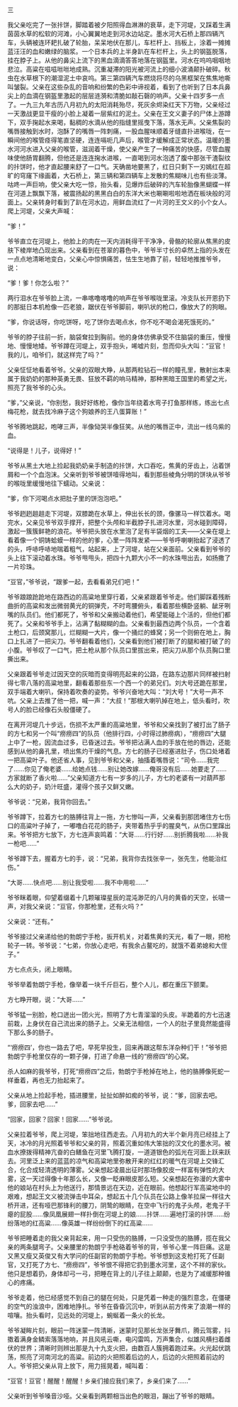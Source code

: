 三

我父亲吃完了一张拤饼，脚踏着被夕阳照得血淋淋的衰草，走下河堤，又踩着生满茵茵水草的松软的河滩，小心翼翼地走到河水边站定。墨水河大石桥上那四辆汽车，头辆被连环耙扎破了轮胎，呆呆地伏在那儿，车栏杆上、挡板上，涂着一摊摊蓝汪汪的血和嫩绿的脑浆。一个日本兵的上半身趴在车栏杆上，头上的钢盔脱落，挂在脖子上。从他的鼻尖上流下的黑血滴滴答答地落在钢盔里。河水在呜呜咽咽地悲泣。高粱在嗞嗞咝咝地成熟。沉重凝滞的阳光被河流上的细小波涌颠扑破碎。秋虫在水草根下的潮湿泥土中哀呜。第三第四辆汽车燃烧将尽的乌黑框架在焦焦地嘶叫皱裂。父亲在这些杂乱的音响和纷繁的色彩中谛视着，看到了也听到了日本兵鼻尖上的血滴在钢盔里激起的层层涟漪和清脆如敲石磬的响声。父亲十四岁多一点了。一九三九年古历八月初九的太阳消耗殆尽，死灰余烬染红天下万物，父亲经过一天激战更显干瘦的小脸上凝着一层紫红的泥土。父亲在王文义妻子的尸体上游蹲下，双手掬起水来喝，黏稠的水滴从他的指缝里摇曳下落，落水无声。父亲焦裂的嘴唇接触到水时，泡酥了的嘴唇一阵刺痛，一股血腥味顺着牙缝直扑进喉咙，在一瞬间他的喉管痉得笔直坚硬，连连嗝呃几声后，喉管才缓解成正常状态。温暖的墨水河河水进入父亲的喉管，滋润着干燥，使父亲产生了一种痛苦的快感，尽管血腥味使他肠胃翻腾，但他还是连连掬水进喉，一直喝到河水泡透了腹中那张干渣裂纹的拤饼时，他才直起腰来舒了一口气。天确凿地要黑了，红日只剩下一刃嫣红在超旷的穹窿下缘画着，大石桥上，第三辆和第四辆车上发散的焦糊味儿也有些淡薄。咕咚一声巨响，使父亲大吃一惊，抬头看，见爆炸后破碎的汽车轮胎像黑蝴蝶一样在河道上飘飘下落，被震扬起的黑黑白白的东洋大米也唰唰啦啦地洒在板块般的河面上。父亲转身时看到了趴在河水边，用鲜血流红了一片河的王文义的小个女人。爬上河堤，父亲大声喊：

“爹！”

爷爷直立在河堤上，他脸上的肉在一天内消耗得干干净净，骨骼的轮廓从焦黑的皮肤下棱岸地凸现出来。父亲看到在苍翠的暮色中，爷爷半寸长的卓然上指的头发在一点点地清晰地变白，父亲心中惊惧痛苦，怯生生地靠了前，轻轻地推推爷爷，说：

“爹！爹！你怎么啦？”

两行泪水在爷爷脸上流，一串喀噜喀噜的响声在爷爷喉咙里滚。冷支队长开恩扔下的那挺日本机枪像一匹老狼，踞伏在爷爷脚前，喇叭状的枪口，像放大了的狗眼。

“爹，你说话呀，你吃饼呀，吃了饼你去喝点水，你不吃不喝会渴死饿死的。”

爷爷的脖子往前一折，脑袋耷拉到胸前。他的身体仿佛承受不住脑袋的重压，慢慢地、慢慢地矮。爷爷蹲在河堤上，双手抱头，唏嘘片刻，忽而仰头大叫：“豆官！我的儿，咱爷们，就这样完了吗？”

父亲怔怔地看着爷爷。父亲的双眼大睁，从那两粒钻石一样的瞳孔里，散射出本来属于我奶奶的那种英勇无畏、狂放不羁的响马精神，那种黑暗王国里的希望之光，照亮了我爷爷的心头。

“爹，”父亲说，“你别愁，我好好练枪，像你当年绕着水弯子打鱼那样练，练出七点梅花枪，就去找冷麻子这个狗娘养的王八蛋算账！”

爷爷腾地跳起，咆哮三声，半像恸哭半像狂笑。从他的嘴唇正中，流出一线乌紫的血。

“说得是！儿子，说得好！”

爷爷从黑土大地上捡起我奶奶亲手制造的拤饼，大口吞吃，焦黄的牙齿上，沾着饼屑和一个个血泡沫。父亲听到爷爷被饼噎得地叫，看到那些棱角分明的饼块从爷爷的喉咙里缓慢地往下蠕动。父亲说：

“爹，你下河喝点水把肚子里的饼泡泡吧。”

爷爷趔趔趄趄走下河堤，双膝跪在水草上，伸出长长的颈，像骡马一样饮着水。喝完水，父亲见爷爷双手撑开，把整个头颅和半截脖子扎进河水里，河水碰到障碍，激起一簇簇鲜艳的浪花。爷爷把头放在水里泡了足有半袋烟的工夫——父亲在堤上看着像一个铜铸蛤蟆一样的他的爹，心里一阵阵发紧——爷爷呼喇喇抬起了浸透了的头，呼哧呼哧地喘着粗气，站起来，上了河堤，站在父亲面前。父亲看到爷爷的头上往下滚动着水珠。爷爷甩甩头，把四十九颗大小不一的水珠甩出去，如扬撒了一片珍珠。

“豆官，”爷爷说，“跟爹一起，去看看弟兄们吧！”

爷爷踉踉跄跄地在路西边的高粱地里穿行着，父亲紧跟着爷爷走。他们脚踩着残断曲折的高粱和发出微弱黄光的铜弹壳，不时弯腰俯头，看着那些横卧竖躺、龇牙咧嘴的队员们。他们都死了，爷爷和父亲搬动着他们，希望能碰上个活的，但他们都死了。父亲和爷爷手上，沾满了黏糊糊的血。父亲看到最西边两个队员，一个含着土枪口，后颈窝那儿，烂糊糊一大片，像一个捅烂的蜂窝；另一个则俯在地上，胸口上扎进了一把尖刀。爷爷翻看着他们，父亲看到他们被打断了的腿和被打破了的小腹。爷爷叹了一口气，把土枪从那个队员口里拔出来，把尖刀从那个队员胸口里撕出来。

父亲跟着爷爷走过因天空的灰暗而变得明亮起来的公路，在路东边那片同样被扫射得七零八落的高粱地里，翻看着那些东一个西一个的弟兄们。刘大号还跪在那里，双手端着大喇叭，保持着吹奏的姿势。爷爷兴奋地大叫：“刘大号！”大号一声不吭。父亲上去推了他一把，喊一声：“大叔！”那根大喇叭掉在地上，低头看时，吹号人的脸已经像石头般僵硬了。

在离开河堤几十步远，伤损不太严重的高粱地里，爷爷和父亲找到了被打出了肠子的方七和另一个叫“痨痨四”的队员（他排行四，小时得过肺痨病），“痨痨四”大腿上中了一枪，因流血过多，已昏迷过去。爷爷把沾满人血的手放在他的唇边，还能感到从他的鼻孔里，喷出焦灼干燥的气息。方七的肠子已经塞进肚子，伤口处堵着一把高粱叶子。他还省人事，见到爷爷和父亲，抽搐着嘴唇说：“司令……我完了……你见了俺老婆……给她点钱……别让她改嫁……俺哥没有后……她要走了……方家就断了香火啦……”父亲知道方七有一岁多的儿子，方七的老婆有一对葫芦那么大的奶子，奶汁旺盛，灌得个孩子又鲜又嫩。

爷爷说：“兄弟，我背你回去。”

爷爷蹲下，拉着方七的胳膊往背上一拖，方七惨叫一声，父亲看到那团堵住方七伤口的高粱叶子掉了，一嘟噜白花花的肠子，夹带着热乎乎的腥臭气，从伤口里蹿出来。爷爷把方七放下，方七连声哀鸣着：“大哥……行行好……别折腾我啦……补我一枪吧……”

爷爷蹲下去，握着方七的手，说：“兄弟，我背你去找张辛一，张先生，他能治红伤。”

“大哥……快点吧……别让我受啦……我不中用啦……”

爷爷眯着眼，仰望着缀着十几颗璀璨星辰的混沌渺茫的八月的黄昏的天空，长啸一声，对我父亲说：“豆官，你那枪里，还有火吗？”

父亲说：“还有。”

爷爷接过父亲递给他的勃朗宁手枪，扳开机关，对着焦黄的天光，看了一眼，把枪轮子一转。爷爷说：“七弟，你放心走吧，有我余占鳌吃的，就饿不着弟媳和大侄子。”

方七点点头，闭上眼睛。

爷爷举着勃朗宁手枪，像举着一块千斤巨石，整个人儿，都在重压下颤栗。

方七睁开眼，说：“大哥……”

爷爷猛一别脸，枪口迸出一团火光，照明了方七青溜溜的头皮。半跪着的方七迅速前栽，上身伏在自己流出来的肠子上。父亲无法相信，一个人的肚子里竟然能盛得下那么多的肠子。

“‘痨痨四’，你也一路去了吧，早死早投生，回来再跟这帮东洋杂种们干！”爷爷把勃朗宁手枪里仅存的一颗子弹，打进了命悬一线的“痨痨四”的心窝。

杀人如麻的我爷爷，打死“痨痨四”之后，勃朗宁手枪掉在地上，他的胳膊像死蛇一样垂着，再也无力抬起来了。

父亲从地上捡起手枪，插进腰里，扯扯如醉如痴的爷爷，说：“爹，回家去吧。爹，回家去吧……”

“回家，回家？回家！回家……”爷爷说。

父亲拉着爷爷，爬上河堤，笨拙地往西走去。八月初九的大半个新月亮已经挂上了天，冰冷的月光照着爷爷和父亲的背，照着沉重如伟大笨拙的汉文化的墨水河。被血水撩拨得精神亢奋的白鳝鱼在河里飞腾打旋，一道道银色的弧光在河面上跃来跃去。河里泛上来的蓝蓝的凉气和高粱地里弥散开来的红红的暖气在河堤上交锋汇合，化合成轻清透明的薄雾。父亲想起凌晨出征时那场像胶皮一样富有弹性的大雾，这一天过得像十年那么长，又像一眨麻眼皮那么短。父亲想起在弥漫的大雾中他的娘站在村头上为他送行，那情景远在天边，近在眼前。他想起行军高粱地中的艰难，想起王文义被流弹击中耳朵，想起五十几个队员在公路上像羊拉屎一样往大桥开进，还有哑巴那锋利的腰刀，阴鸷的眼睛，在空中飞行的鬼子头颅，老鬼子干瘪的屁股……像凤凰展翅一样扑倒在河堤上的娘……拤饼……遍地打滚的拤饼……纷纷落地的红高粱……像英雄一样纷纷倒下的红高粱……

爷爷把睡着走的我父亲背起来，用一只受伤的胳膊，一只没受伤的胳膊，揽在我父亲的两条腿弯子。父亲腰里的勃朗宁手枪硌着爷爷的背，爷爷心里一阵巨痛。这是又黑又瘦又英俊又有大学问的任副官的勃朗宁手枪。爷爷想到这支枪打死了任副官，又打死了方七、“痨痨四”，爷爷恨不得把它扔到墨水河里，这个不祥的家伙。他只是想着扔，身体却弓一弓，把睡在背上的儿子往上颠颠，也是为了减缓那种锥心的疼痛。

爷爷走着，他已经感觉不到自己的腿在何处，只是凭着一种走的强烈意念，在僵硬的空气的浊浪中，困难地挣扎。爷爷在昏昏沉沉中，听到从前方传来了浪潮一样的喧嚷。抬头看时，见远处的河堤上，蜿蜒着一条火的长龙。

爷爷凝眸片刻，眼前一阵迷蒙一阵清晰，迷蒙时见那长龙张牙舞爪，腾云驾雾，抖擞着满身金鳞索落落地响，并且风吼云嘶，电闪雷鸣，万声集合，似雄风横扫着雌伏的世界；清晰时则辨出那是九十九支火把，由数百人簇拥着跑过来。火光起伏跳荡，照亮了河南河北的高粱。前边的火把照着后边的人，后边的火把照着前边的人。爷爷把父亲从背上放下，用力摇晃着，喊叫着：

“豆官！豆官！醒醒！醒醒！乡亲们接应我们来了，乡亲们来了……”

父亲听到爷爷嗓音沙哑。父亲看到两颗相当出色的眼泪，蹦出了爷爷的眼睛。